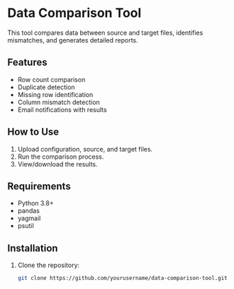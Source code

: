 # Data Comparison Tool

This tool compares data between source and target files, identifies mismatches, and generates detailed reports.

## Features
- Row count comparison
- Duplicate detection
- Missing row identification
- Column mismatch detection
- Email notifications with results

## How to Use
1. Upload configuration, source, and target files.
2. Run the comparison process.
3. View/download the results.

## Requirements
- Python 3.8+
- pandas
- yagmail
- psutil


## Installation
1. Clone the repository:
   ```bash
   git clone https://github.com/yourusername/data-comparison-tool.git
